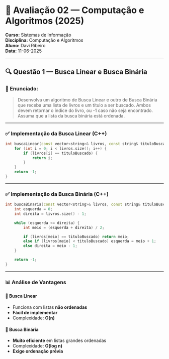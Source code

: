 
# 📘 Avaliação 02 — Computação e Algoritmos (2025)

**Curso:** Sistemas de Informação  
**Disciplina:** Computação e Algoritmos  
**Aluno:** Davi Ribeiro  
**Data:** 11-06-2025  

---

## 🔍 Questão 1 — Busca Linear e Busca Binária

### 📌 Enunciado:
> Desenvolva um algoritmo de Busca Linear e outro de Busca Binária que receba uma lista de livros e um título a ser buscado. Ambos devem retornar o índice do livro, ou -1 caso não seja encontrado. Assuma que a lista da busca binária está ordenada.

---

### ✅ Implementação da Busca Linear (C++)

```cpp
int buscaLinear(const vector<string>& livros, const string& tituloBuscado) {
    for (int i = 0; i < livros.size(); i++) {
        if (livros[i] == tituloBuscado) {
            return i;
        }
    }
    return -1;
}
```

---

### ✅ Implementação da Busca Binária (C++)

```cpp
int buscaBinaria(const vector<string>& livros, const string& tituloBuscado) {
    int esquerda = 0;
    int direita = livros.size() - 1;

    while (esquerda <= direita) {
        int meio = (esquerda + direita) / 2;

        if (livros[meio] == tituloBuscado) return meio;
        else if (livros[meio] < tituloBuscado) esquerda = meio + 1;
        else direita = meio - 1;
    }

    return -1;
}
```

---

### 📊 Análise de Vantagens

#### 🔹 Busca Linear
- Funciona com listas **não ordenadas**
- **Fácil de implementar**
- Complexidade: **O(n)**

#### 🔹 Busca Binária
- **Muito eficiente** em listas grandes ordenadas
- Complexidade: **O(log n)**
- **Exige ordenação prévia**

